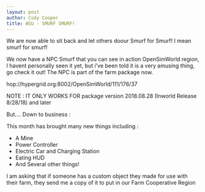 ```yaml
---
layout: post
author: Cody Cooper
title: WSU - SMURF SMURF!
---
```


We are now able to sit back and let others doour Smurf for Smurf! I mean smurf for smurf!

We now have a NPC Smurf that you can see in action  OpenSimWorld region, I havent personally seen it yet, but i've been told it is a very amusing thing, go check it out! The NPC is part of the farm package now.

hop://hypergrid.org:8002/OpenSimWorld/111/176/37

NOTE : IT ONLY WORKS FOR package version 2018.08.28 (Inworld Release 8/28/18) and later


But.... Down to business :

This month has brought many new things including : 

- A Mine
- Power Controller
- Electric Car and Charging Station
- Eating HUD
- And Several other things!


I am asking that if someone has a custom object they made for use with their farm, they send me a copy of it to put in our Farm Cooperative Region
